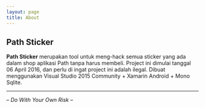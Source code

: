 ```yaml
---
layout: page
title: About
---
```


## Path Sticker

**Path Sticker** merupakan tool untuk meng-hack semua sticker yang ada dalam shop aplikasi Path tanpa harus membeli.
Project ini dimulai tanggal 06 April 2016, dan perlu di ingat project ini adalah ilegal.
Dibuat menggunakan Visual Studio 2015 Community + Xamarin Android + Mono Sqlite.

* * *
– *Do With Your Own Risk* –
